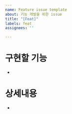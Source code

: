 ```yaml
---
name: Feature issue template
about: 기능 개발을 위한 issue
title: "[Feat]"
labels: feat
assignees: ''

---
```


# 구현할 기능
- 

# 상세내용 
-
